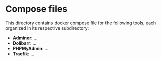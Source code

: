 # Compose files

This directory contains docker compose file for the following tools, each organized in its respective subdirectory:

- **Adminer**: ...
- **Dolibarr**: ...
- **PHPMyAdmin**: ...
- **Traefik**: ...
